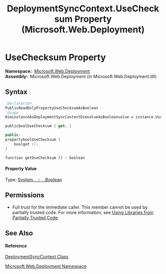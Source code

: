 ﻿---
title: DeploymentSyncContext.UseChecksum Property  (Microsoft.Web.Deployment)
TOCTitle: UseChecksum Property
ms:assetid: P:Microsoft.Web.Deployment.DeploymentSyncContext.UseChecksum
ms:mtpsurl: https://msdn.microsoft.com/en-us/library/microsoft.web.deployment.deploymentsynccontext.usechecksum(v=VS.90)
ms:contentKeyID: 22753888
ms.date: 05/02/2012
mtps_version: v=VS.90
f1_keywords:
- Microsoft.Web.Deployment.DeploymentSyncContext.UseChecksum
- Microsoft.Web.Deployment.DeploymentSyncContext.get_UseChecksum
dev_langs:
- CSharp
- JScript
- VB
- c++
api_location:
- Microsoft.Web.Deployment.dll
api_name:
- Microsoft.Web.Deployment.DeploymentSyncContext.get_UseChecksum
- Microsoft.Web.Deployment.DeploymentSyncContext.UseChecksum
api_type:
- Managed
topic_type:
- apiref
- kbSyntax
product_family_name: VS
ROBOTS: INDEX,FOLLOW
---

# UseChecksum Property

**Namespace:**  [Microsoft.Web.Deployment](microsoft-web-deployment-namespace.md)  
**Assembly:**  Microsoft.Web.Deployment (in Microsoft.Web.Deployment.dll)

## Syntax

``` vb
'Declaration
PublicReadOnlyPropertyUseChecksumAsBoolean
'Usage
DiminstanceAsDeploymentSyncContextDimvalueAsBooleanvalue = instance.UseChecksum
```

``` csharp
publicboolUseChecksum { get; }
```

``` c++
public:
propertyboolUseChecksum {
    boolget ();
}
```

``` jscript
function getUseChecksum () : boolean
```

#### Property Value

Type: [System. . :: . .Boolean](https://msdn.microsoft.com/en-us/library/a28wyd50\(v=vs.90\))  

## Permissions

  - Full trust for the immediate caller. This member cannot be used by partially trusted code. For more information, see [Using Libraries from Partially Trusted Code](https://msdn.microsoft.com/en-us/library/8skskf63\(v=vs.90\)).

## See Also

#### Reference

[DeploymentSyncContext Class](deploymentsynccontext-class-microsoft-web-deployment.md)

[Microsoft.Web.Deployment Namespace](microsoft-web-deployment-namespace.md)

